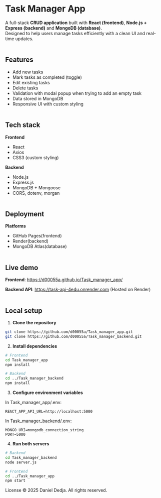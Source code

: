 # Task Manager App

A full-stack **CRUD application** built with **React (frontend)**, **Node.js + Express (backend)** and **MongoDB (database)**.<br>
Designed to help users manage tasks efficiently with a clean UI and real-time updates.<br><br>  


## Features
- Add new tasks  
- Mark tasks as completed (toggle)  
- Edit existing tasks  
- Delete tasks  
- Validation with modal popup when trying to add an empty task  
- Data stored in MongoDB  
- Responsive UI with custom styling <br><br>  


## Tech stack

**Frontend**
- React
- Axios
- CSS3 (custom styling) 

**Backend**
- Node.js
- Express.js
- MongoDB + Mongoose
- CORS, dotenv, morgan <br><br>

## Deployment

**Platforms**
- GitHub Pages(frontend)
- Render(backend)
- MongoDB Atlas(database) <br><br>

## Live demo

**Frontend**: https://d00055a.github.io/Task_manager_app/ <br>

**Backend API**: https://task-api-4e4u.onrender.com (Hosted on Render) <br><br>

## Local setup

1. **Clone the repository**

```bash
git clone https://github.com/d00055a/Task_manager_app.git
git clone https://github.com/d00055a/Task_manager_backend.git
``` 

2. **Install dependencies**


```bash
# Frontend
cd Task_manager_app
npm install
```


```bash
# Backend
cd ../Task_manager_backend
npm install
```


3. **Configure environment variables**

In Task_manager_app/.env:

```Env
REACT_APP_API_URL=http://localhost:5000
```

In Task_manager_backend/.env:

```Env
MONGO_URI=mongodb_connection_string
PORT=5000
```

4. **Run both servers**

```bash
# Backend
cd Task_manager_backend
node server.js
```

```bash
# Frontend
cd ../Task_manager_app
npm start
```


License © 2025 Daniel Dedja. All rights reserved.

